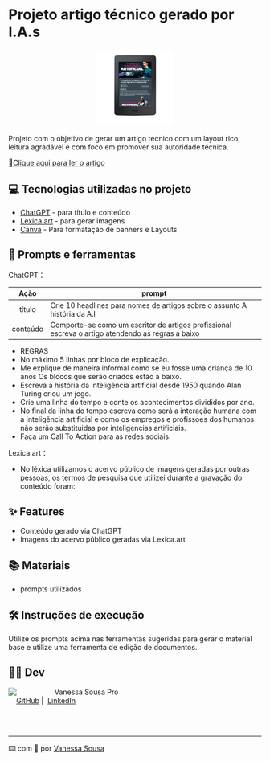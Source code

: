 # Projeto artigo técnico gerado por I.A.s

<p align="center">
  <a href="https://www.youtube.com/watch?v=ktfS6qIy7XM" title="Preview do Conteúdo">
  <img src="./images/readme_github-removebg-preview.png" width="30%">
  </a>
<p>

Projeto com o objetivo de gerar um artigo técnico com um layout rico, leitura agradável e com foco em promover sua autoridade técnica.

<a href="https://web.dio.me/articles/a-evolucao-da-inteligencia-artificial-de-simples-algoritmos-a-redes-neurais?back=%2Farticles&open-modal=true&page=1&order=oldest" title="View PDF now"> 📕Clique aqui para ler o artigo</a>

## 💻 Tecnologias utilizadas no projeto

- [ChatGPT](https://chat.openai.com/) - para título e conteúdo
- [Lexica.art](https://lexica.art/) - para gerar imagens
- [Canva](https://www.canva.com/) - Para formatação de banners e Layouts

## 📄 Prompts e ferramentas


ChatGPT：

|   Ação   | prompt                                                                                                                                                                                                                                                                         |
| :------: | ------------------------------------------------------------------------------------------------------------------------------------------------------------------------------------------------------------------------------------------------------------------------------ |
|  título  | Crie 10 headlines para nomes de artigos sobre o assunto A história da A.I                                                                                                                                                                                               |
| conteúdo | Comporte-se como um escritor de artigos profissional escreva o artigo atendendo as regras a baixo

- REGRAS
- No máximo 5 linhas por bloco de explicação.
- Me explique de maneira informal como se eu fosse uma criança de 10 anos
Os blocos que serão criados estão a baixo.
- Escreva a história da inteligência artificial desde 1950 quando Alan Turing criou um jogo.
- Crie uma linha do tempo e conte os acontecimentos divididos por ano.
- No final da linha do tempo escreva como será a interação humana com a inteligência artificial e como os empregos e profissoes dos humanos não serão substituidas por inteligencias artificiais.
- Faça um Call To Action para as redes sociais.


Lexica.art：

- No léxica utilizamos o acervo público de imagens geradas por outras pessoas, os termos de pesquisa que utilizei durante a gravação do conteúdo foram:

## ✨ Features

- Conteúdo gerado via ChatGPT
- Imagens do acervo público geradas via Lexica.art

## 📚 Materiais

- prompts utilizados

## 🛠️ Instruções de execução

Utilize os prompts acima nas ferramentas sugeridas para gerar o material base e utilize uma ferramenta de edição de documentos.

## 👨‍💻 Dev

<p>
    <img 
      align=left 
      margin=10 
      width=80 
      src="https://avatars.githubusercontent.com/u/141881796?s=96&v=4"
    />
    <p>&nbsp&nbsp&nbspVanessa Sousa Pro<br>
    &nbsp&nbsp&nbsp
    <a href="https://github.com/vanessasousapro">
    GitHub</a>&nbsp;|&nbsp;
    <a href="https://www.linkedin.com/in/vanessa-sousa-pro/">LinkedIn</a></p>
</p>
<br/><br/>
<p>

---

⌨️ com 💜 por [Vanessa Sousa](https://github.com/vanessasousapro)